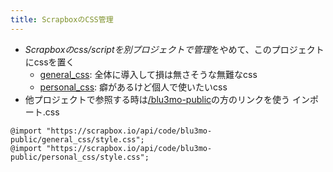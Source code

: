 ```yaml
---
title: ScrapboxのCSS管理
---
```


* *Scrapboxのcss/scriptを別プロジェクトで管理*をやめて、このプロジェクトにcssを置く
  * [general_css](general_css.md): 全体に導入して損は無さそうな無難なcss
  * [personal_css](personal_css.md): 癖があるけど個人で使いたいcss
* 他プロジェクトで参照する時は[/blu3mo-public](https://scrapbox.io/blu3mo-public)の方のリンクを使う
  インポート.css

````
@import "https://scrapbox.io/api/code/blu3mo-public/general_css/style.css";
@import "https://scrapbox.io/api/code/blu3mo-public/personal_css/style.css";
````
